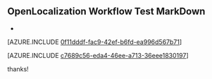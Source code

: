 ## OpenLocalization Workflow Test MarkDown
* 

[AZURE.INCLUDE [0f11dddf-fac9-42ef-b6fd-ea996d567b71](calleeMd1.md)]



[AZURE.INCLUDE [c7689c56-eda4-46ee-a713-36eee1830197](calleeMd2.md)]

 
thanks!
